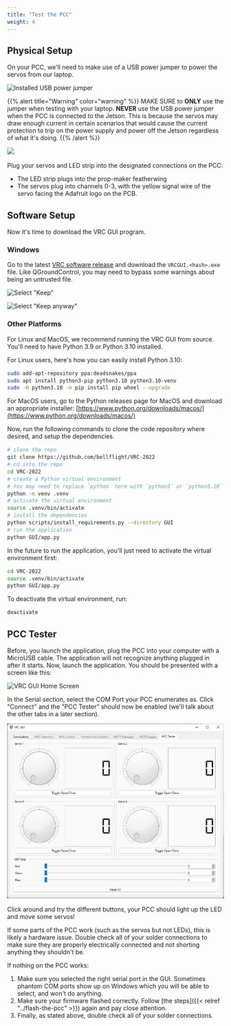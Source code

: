 ```yaml
---
title: "Test the PCC"
weight: 4
---
```


## Physical Setup

On your PCC, we'll need to make use of a USB power jumper to
power the servos from our laptop.

![Installed USB power jumper](DSC02217.jpg)

{{% alert title="Warning" color="warning" %}}
MAKE SURE to **ONLY** use the jumper when testing with your laptop.
**NEVER** use the USB power jumper when the PCC is connected to the Jetson.
This is because the servos may draw enough current in certain scenarios
that would cause the current protection to trip on the power supply and
power off the Jetson regardless of what it's doing.
{{% /alert %}}

![](DSC02218.jpg)

Plug your servos and LED strip into the designated connections on the PCC:

- The LED strip plugs into the prop-maker featherwing
- The servos plug into channels 0-3, with the yellow signal wire of
  the servo facing the Adafruit logo on the PCB.

## Software Setup

Now it's time to download the VRC GUI program.

### Windows

Go to the latest
[VRC software release](https://github.com/bellflight/VRC-2022/releases/tag/stable)
and download the `VRCGUI.<hash>.exe` file. Like QGroundControl,
you may need to bypass some warnings about being an untrusted file.

![Select "Keep"](2022-05-20-12-34-24.png)

![Select "Keep anyway"](2022-05-20-12-34-37.png)

### Other Platforms

For Linux and MacOS, we recommend running the VRC GUI from source. You'll need
to have Python 3.9 or Python 3.10 installed.

For Linux users, here's how you can easily install Python 3.10:

```bash
sudo add-apt-repository ppa:deadsnakes/ppa
sudo apt install python3-pip python3.10 python3.10-venv
sudo -H python3.10 -m pip install pip wheel --upgrade
```

For MacOS users, go to the Python releases page for MacOS and download an appropriate
installer: [https://www.python.org/downloads/macos/](https://www.python.org/downloads/macos/)

Now, run the following commands to clone the code repository where desired,
and setup the dependencies.

```bash
# clone the repo
git clone https://github.com/bellflight/VRC-2022
# cd into the repo
cd VRC-2022
# create a Python virtual environment
# You may need to replace `python` here with `python3` or `python3.10`
python -m venv .venv
# activate the virtual environment
source .venv/bin/activate
# install the dependencies
python scripts/install_requirements.py --directory GUI
# run the application
python GUI/app.py
```

In the future to run the application, you'll just need to activate the virtual
environment first:

```bash
cd VRC-2022
source .venv/bin/activate
python GUI/app.py
```

To deactivate the virtual environment, run:

```bash
deactivate
```

## PCC Tester

Before, you launch the application, plug the PCC into your computer with a
MicroUSB cable. The application will not recognize anything plugged in after it starts.
Now, launch the application. You should be presented with a screen like this:

![VRC GUI Home Screen](2022-05-20-12-35-28.png)

In the Serial section, select the COM Port your PCC enumerates as. Click "Connect"
and the "PCC Tester" should now be enabled (we'll talk about the other tabs in
a later section).

![PCC Tester Tab](2022-06-18-12-06-12.png)

Click around and try the different buttons,
your PCC should light up the LED and move some servos!

If some parts of the PCC work (such as the servos but not LEDs), this is
likely a hardware issue. Double check all of your solder connections
to make sure they are properly electrically connected and not shorting
anything they shouldn't be.

If nothing on the PCC works:

1. Make sure you selected the right serial port in the GUI. Sometimes phantom COM
ports show up on Windows which you will be able to select, and won't do anything.
2. Make sure your firmware flashed correctly. Follow
[the steps]({{< relref "../flash-the-pcc" >}})
again and pay close attention.
3. Finally, as stated above, double check all of your solder connections.
